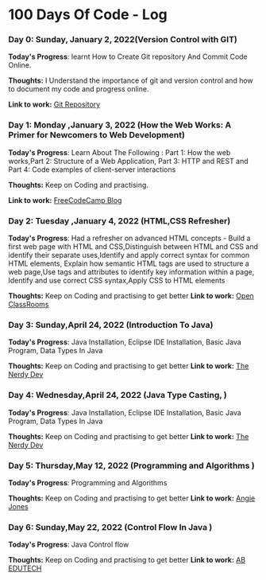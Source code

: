 # 100 Days Of Code - Log

### Day 0: Sunday, January 2, 2022(Version Control with GIT)

**Today's Progress**: learnt How to Create Git repository And Commit Code Online.

**Thoughts:** I Understand the importance of git and version control and how to document my code and progress online.

**Link to work:** [Git Repository](http://www.example.com)

### Day 1: Monday ,January 3, 2022 (How the Web Works: A Primer for Newcomers to Web Development)

**Today's Progress**:  Learn About The Following : Part 1: How the web works,Part 2: Structure of a Web Application, Part 3: HTTP and REST and Part 4: Code examples of client-server interactions

**Thoughts:** Keep on Coding and practising.

**Link to work:** [FreeCodeCamp Blog](https://www.freecodecamp.org/news/how-the-web-works-a-primer-for-newcomers-to-web-development-or-anyone-really-b4584e63585c/)

### Day 2: Tuesday ,January 4, 2022 (HTML,CSS Refresher)

**Today's Progress**:  Had a refresher on advanced HTML concepts - Build a first web page with HTML and CSS,Distinguish between HTML and CSS and identify their separate uses,Identify and apply correct syntax for common HTML elements, Explain how semantic HTML tags are used to structure a web page,Use tags and attributes to identify key information within a page, Identify and use correct CSS syntax,Apply CSS to HTML elements

**Thoughts:** Keep on Coding and practising to get better
**Link to work:** [Open ClassRooms](https://openclassrooms.com/)

### Day 3: Sunday,April 24, 2022 (Introduction To Java)

**Today's Progress**: Java Installation, Eclipse IDE Installation, Basic Java Program, Data Types In Java

**Thoughts:** Keep on Coding and practising to get better
**Link to work:** [The Nerdy Dev](https://www.youtube.com/watch?v=VD9ICFtb44w&list=PLXgqhtspYCM8HOc5oYrcNUIjx6v4V7qML&index=6)

### Day 4: Wednesday,April 24, 2022 (Java Type Casting, )

**Today's Progress**: Java Installation, Eclipse IDE Installation, Basic Java Program, Data Types In Java

**Thoughts:** Keep on Coding and practising to get better
**Link to work:** [The Nerdy Dev](https://www.youtube.com/watch?v=VD9ICFtb44w&list=PLXgqhtspYCM8HOc5oYrcNUIjx6v4V7qML&index=6)

### Day 5: Thursday,May 12, 2022 (Programming and Algorithms )

**Today's Progress**: Programming and Algorithms

**Thoughts:** Keep on Coding and practising to get better
**Link to work:** [Angie Jones](https://www.linkedin.com/learning/)

### Day 6: Sunday,May 22, 2022 (Control Flow In Java )

**Today's Progress**: Java Control flow

**Thoughts:** Keep on Coding and practising to get better
**Link to work:** [AB EDUTECH](https://www.udemy.com/course/learn-java-fundamentals-for-beginners/learn/lecture/27457362#overview)
